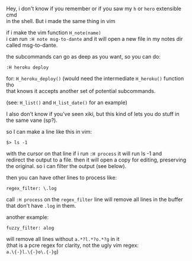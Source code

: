Hey, i don't know if you remember or if you saw my `h` or `hero` extensible cmd  
in the shell.  But i made the same thing in vim

if i make the vim function `H_note(name)`  
i can run `:H note msg-to-dante` and it will open a new file in my notes dir  
called msg-to-dante.

the subcommands can go as deep as you want, so you can do:

`:H heroku deploy`

for: `H_heroku_deploy()` (would need the intermediate `H_heroku()` function tho  
that knows it accepts another set of potential subcommands.

(see: `H_list()` and `H_list_date()` for an example)

I also don't know if you've seen xiki, but this kind of lets you do stuff in  
the same vane (sp?).

so I can make a line like this in vim:

`$> ls -1`

with the cursor on that line if i run `:H process` it will run ls -1 and  
redirect the output to a file.  then it will open a copy for editing, preserving  
the original.  so i can filter the output (see below).

then you can have other lines to process like:

`regex_filter: \.log`

call `:H process` on the `regex_filter` line will remove all lines in the buffer  
that don't have `.log` in them.

another example:  

`fuzzy_filter: alog`

will remove all lines without `a.*?l.*?o.*?g` in it  
(that is a pcre regex for clarity, not the ugly vim regex:   
`a.\{-}l.\{-}o\.{-}g`)
